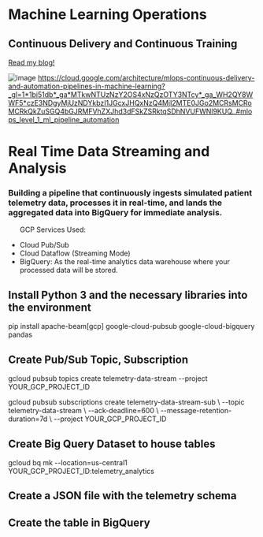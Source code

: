 # Machine Learning Operations
## Continuous Delivery and Continuous Training 
 <a href="https://open.substack.com/pub/techsavvysadie/p/building-data-pipelines-in-gcp-for?r=573b3l&utm_campaign=post&utm_medium=web&showWelcomeOnShare=false" target="_blank"> Read my blog!</a>

 ![image](https://github.com/user-attachments/assets/43c0a157-0fc7-4f99-931f-0cf5bf3ebd93)
 https://cloud.google.com/architecture/mlops-continuous-delivery-and-automation-pipelines-in-machine-learning?_gl=1*1bi51db*_ga*MTkwNTUzNzY2OS4xNzQzOTY3NTcy*_ga_WH2QY8WWF5*czE3NDgyMjUzNDYkbzI1JGcxJHQxNzQ4MjI2MTE0JGo2MCRsMCRoMCRkQkZuSGQ4bGJRMFVhZXJhd3dFSkZSRktqSDhNVUFWNl9KUQ..#mlops_level_1_ml_pipeline_automation
 #
 # Real Time Data Streaming and Analysis
 ### Building a pipeline that continuously ingests simulated patient telemetry data, processes it in real-time, and lands the aggregated data into BigQuery for immediate analysis.
<p>
 <ul>
  <p>GCP Services Used:</p>

<li>Cloud Pub/Sub </li>
<li>Cloud Dataflow (Streaming Mode)</li>
<li>BigQuery: As the real-time analytics data warehouse where your processed data will be stored.</li>
 </ul>
</p>
<h2> Install Python 3 and the necessary libraries into the environment</h2>
pip install apache-beam[gcp] google-cloud-pubsub google-cloud-bigquery pandas 
<h2>Create Pub/Sub Topic, Subscription</h2>
<p>gcloud pubsub topics create telemetry-data-stream --project YOUR_GCP_PROJECT_ID</p>
<p>gcloud pubsub subscriptions create telemetry-data-stream-sub \
  --topic telemetry-data-stream \
  --ack-deadline=600 \
  --message-retention-duration=7d \
  --project YOUR_GCP_PROJECT_ID
</p>
<h2>Create Big Query Dataset to house tables</h2>
gcloud bq mk --location=us-central1 YOUR_GCP_PROJECT_ID:telemetry_analytics
<h2>Create a JSON file with the telemetry schema</h2>
<h2>Create the table in BigQuery</h2>


